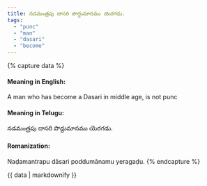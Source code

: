 ```yaml
---
title: నడమంత్రపు దాసరి పొద్దుమానము యెరగడు.
tags:
  - "punc"
  - "man"
  - "dasari"
  - "become"
---
```


{% capture data %}
#### Meaning in English:
A man who has become a Dasari in middle age, is not punc

#### Meaning in Telugu:
నడమంత్రపు దాసరి పొద్దుమానము యెరగడు.

#### Romanization:
Naḍamantrapu dāsari poddumānamu yeragaḍu.
{% endcapture %}

{{ data | markdownify }}

